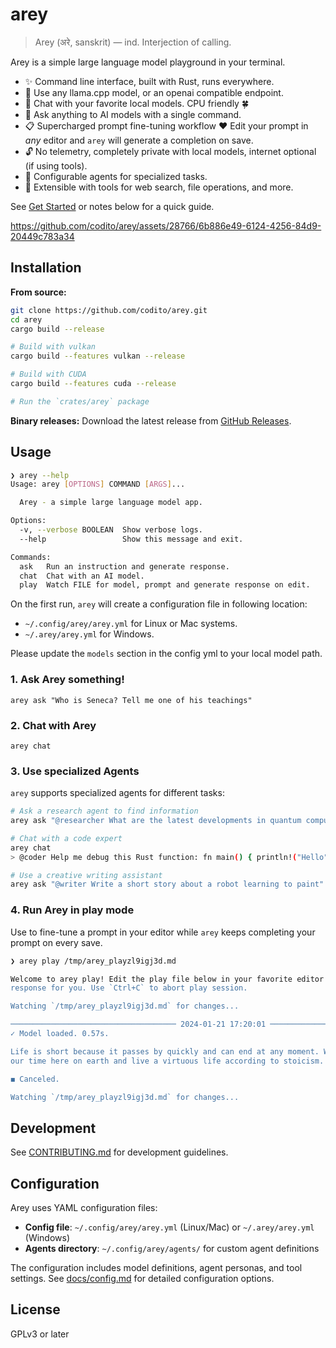 # arey

> Arey (अरे, sanskrit) — ind. Interjection of calling.

Arey is a simple large language model playground in your terminal.

- ✨ Command line interface, built with Rust, runs everywhere.
- 🤖 Use any llama.cpp model, or an openai compatible endpoint.
- 💬 Chat with your favorite local models. CPU friendly 🍀
- 🙋 Ask anything to AI models with a single command.
- 📋 Supercharged prompt fine-tuning workflow ❤️ Edit your prompt in _any_ editor
  and `arey` will generate a completion on save.
- 🔓 No telemetry, completely private with local models, internet optional (if using tools).
- 🤖 Configurable agents for specialized tasks.
- 🔧 Extensible with tools for web search, file operations, and more.

See [Get Started](https://apps.codito.in/arey) or notes below for a quick guide.

https://github.com/codito/arey/assets/28766/6b886e49-6124-4256-84d9-20449c783a34

## Installation

**From source:**

```sh
git clone https://github.com/codito/arey.git
cd arey
cargo build --release

# Build with vulkan
cargo build --features vulkan --release

# Build with CUDA
cargo build --features cuda --release

# Run the `crates/arey` package
```

**Binary releases:**
Download the latest release from [GitHub Releases](https://github.com/codito/arey/releases).

## Usage

```sh
❯ arey --help
Usage: arey [OPTIONS] COMMAND [ARGS]...

  Arey - a simple large language model app.

Options:
  -v, --verbose BOOLEAN  Show verbose logs.
  --help                 Show this message and exit.

Commands:
  ask   Run an instruction and generate response.
  chat  Chat with an AI model.
  play  Watch FILE for model, prompt and generate response on edit.
```

On the first run, `arey` will create a configuration file in following location:

- `~/.config/arey/arey.yml` for Linux or Mac systems.
- `~/.arey/arey.yml` for Windows.

Please update the `models` section in the config yml to your local model path.

### 1. Ask Arey something!

`arey ask "Who is Seneca? Tell me one of his teachings"`

### 2. Chat with Arey

`arey chat`

### 3. Use specialized Agents

`arey` supports specialized agents for different tasks:

```bash
# Ask a research agent to find information
arey ask "@researcher What are the latest developments in quantum computing?"

# Chat with a code expert
arey chat
> @coder Help me debug this Rust function: fn main() { println!("Hello"); }

# Use a creative writing assistant
arey ask "@writer Write a short story about a robot learning to paint"
```

### 4. Run Arey in play mode

Use to fine-tune a prompt in your editor while `arey` keeps completing your prompt on every save.

```sh
❯ arey play /tmp/arey_playzl9igj3d.md

Welcome to arey play! Edit the play file below in your favorite editor and I'll generate a
response for you. Use `Ctrl+C` to abort play session.

Watching `/tmp/arey_playzl9igj3d.md` for changes...

───────────────────────────────────── 2024-01-21 17:20:01 ──────────────────────────────────────
✓ Model loaded. 0.57s.

Life is short because it passes by quickly and can end at any moment. We should make the most of
our time here on earth and live a virtuous life according to stoicism.

◼ Canceled.

Watching `/tmp/arey_playzl9igj3d.md` for changes...
```

## Development

See [CONTRIBUTING.md](./CONTRIBUTING.md) for development guidelines.

## Configuration

Arey uses YAML configuration files:

- **Config file**: `~/.config/arey/arey.yml` (Linux/Mac) or `~/.arey/arey.yml` (Windows)
- **Agents directory**: `~/.config/arey/agents/` for custom agent definitions

The configuration includes model definitions, agent personas, and tool settings. See [docs/config.md](./docs/config.md) for detailed configuration options.

## License

GPLv3 or later
